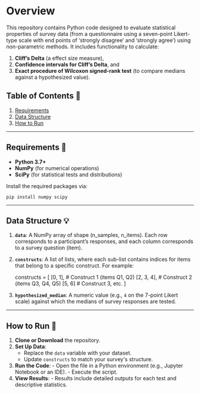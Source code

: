 # Overview

This repository contains Python code designed to evaluate statistical properties of survey data (from a questionnaire using a seven-point Likert-type scale with end points of ‘strongly disagree’ and ‘strongly agree’) using non-parametric methods. It includes functionality to calculate:

1. **Cliff’s Delta** (a effect size measure),  
2. **Confidence intervals for Cliff’s Delta**, and  
3. **Exact procedure of Wilcoxon signed-rank test** (to compare medians against a hypothesized value).


## Table of Contents :memo:

1. [Requirements](#requirements)  
2. [Data Structure](#data-structure)  
4. [How to Run](#how-to-run)  

---

## Requirements :wrench:

- **Python 3.7+**  
- **NumPy** (for numerical operations)  
- **SciPy** (for statistical tests and distributions)  

Install the required packages via:

    pip install numpy scipy

---


## Data Structure :bulb:

1.  **`data`**: A NumPy array of shape (n_samples, n_items). Each row corresponds to a participant’s responses, and each column corresponds to a survey question (item).
    
2.  **`constructs`**: A list of lists, where each sub-list contains indices for items that belong to a specific construct. For example:

    constructs = [
        [0, 1],        # Construct 1 (items Q1, Q2)
        [2, 3, 4],     # Construct 2 (items Q3, Q4, Q5)
        [5, 6]       # Construct 3, etc.
    ]
    
 3. **`hypothesized_median`**: A numeric value (e.g., `4` on the 7-point Likert scale) against which the medians of survey responses are tested.
    
----------

## How to Run :checkered_flag:

1. **Clone or Download** the repository.
2.  **Set Up Data**:
    -   Replace the `data` variable with your dataset.
    -   Update `constructs` to match your survey's structure.
3.   **Run the Code**:
    -   Open the file in a Python environment (e.g., Jupyter Notebook or an IDE).
    -   Execute the script.
4.   **View Results**:
    -   Results include detailed outputs for each test and descriptive statistics.



